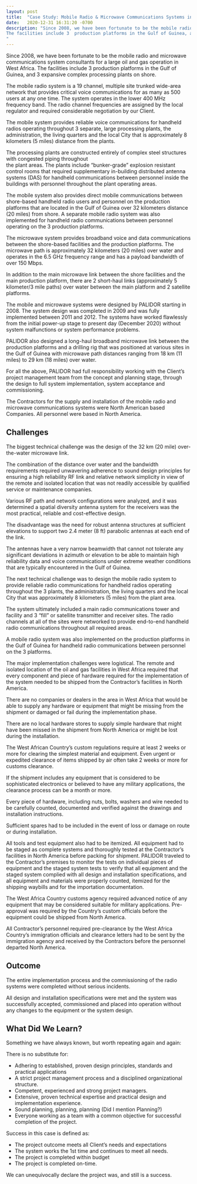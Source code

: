 ```yaml
---
layout: post
title:  "Case Study: Mobile Radio & Microwave Communications Systems in Africa"
date:   2020-12-31 16:31:20 -0700
description: "Since 2008, we have been fortunate to be the mobile radio and microwave communications system consultants for a large oil and gas operation in West Africa.
The facilities include 3  production platforms in the Gulf of Guinea, and 3 expansive complex processing plants on shore.
"
---
```

Since 2008, we have been fortunate to be the mobile radio and microwave communications system consultants for a large oil and gas operation in West Africa.  The facilities include 3  production platforms in the Gulf of Guinea, and 3 expansive complex processing plants on shore.

The mobile radio system is a 19 channel, multiple site trunked wide-area network that provides critical voice communications for as many as 500 users at any one time.
The system operates in the lower 400 MHz frequency band. The radio channel frequencies are assigned by the local regulator and required considerable negotiation by our Client.

The mobile system provides reliable voice communications for handheld radios operating throughout 3 separate, large processing plants, the administration, the living quarters and the local City that is approximately 8 kilometers (5 miles) distance from the plants. 

The processing plants are constructed entirely of complex steel structures with congested piping throughout  
the plant areas. The plants include “bunker-grade” explosion resistant control rooms that required supplementary in-building distributed antenna systems (DAS) for handheld communications between personnel inside the buildings with personnel throughout the plant operating areas. 

The mobile system also provides direct mobile communications between shore-based handheld radio users and personnel on the production platforms that are located in the Gulf of Guinea over 32 kilometers distance (20 miles) from shore.
A separate mobile radio system was also implemented for handheld radio communications between personnel operating on the 3 production platforms. 

The microwave system provides broadband voice and data communications between the shore-based facilities and the production platforms.
The microwave path is approximately 32 kilometers (20 miles) over water and operates in the 6.5 GHz frequency range and has a payload bandwidth of over 150 Mbps.

In addition to the main microwave link between the shore facilities and the main production platform, there are 2 short-haul links (approximately 5 kilometer/3 mile paths) over water between the main platform and 2 satellite platforms.

The mobile and microwave systems were designed by PALIDOR starting in 2008.  The system design was completed in 2009 and was fully implemented between 2011 and 2012.
The systems have worked flawlessly from the initial power-up stage to present day (December 2020) without system malfunctions or system performance problems.

PALIDOR also designed a long-haul broadband microwave link between the production platforms and a drilling rig that was positioned at various sites in the Gulf of Guinea with microwave path distances ranging from 18 km (11 miles) to 29 km (18 miles) over water.

For all the above, PALIDOR had full responsibility working with the Client’s project management team from the concept and planning stage, through the design to full system implementation, system acceptance and commissioning.

The Contractors for the supply and installation of the mobile radio and microwave communications systems were North American based Companies. All personnel were based in North America. 

## Challenges

The biggest technical challenge was the design of the 32 km (20 mile) over-the-water microwave link.

The combination of the distance over water and the bandwidth requirements required unwavering adherence to sound design principles for ensuring a high reliability RF link and relative network simplicity in view of the remote and isolated location that was not readily accessible by qualified service or maintenance companies.

Various RF path and network configurations were analyzed, and it was determined a spatial diversity antenna system for the receivers was the most practical, reliable and cost-effective design.

The disadvantage was the need for robust antenna structures at sufficient elevations to support two 2.4 meter (8 ft) parabolic antennas at each end of the link.

The antennas have a very narrow beamwidth that cannot not tolerate any significant deviations in azimuth or elevation to be able to maintain high reliability data and voice communications under extreme weather conditions that are typically encountered in the Gulf of Guinea.

The next technical challenge was to design the mobile radio system to provide reliable radio communications for handheld radios operating throughout the 3 plants, the administration, the living quarters and the local City that was approximately 8 kilometers (5 miles) from the plant area.

The system ultimately included a main radio communications tower and facility and 3 “fill” or satellite transmitter and receiver sites.  The radio channels at all of the sites were networked to provide end-to-end handheld radio communications throughout all required areas.

A mobile radio system was also implemented on the production platforms in the Gulf of Guinea for handheld radio communications between personnel on the 3 platforms. 

The major implementation challenges were logistical. The remote and isolated location of the oil and gas facilities in West Africa required that every component and piece of hardware required for the implementation of the system needed to be shipped from the Contractor’s facilities in North America.

There are no companies or dealers in the area in West Africa that would be able to supply any hardware or equipment that might be missing from the shipment or damaged or fail during the implementation phase. 

There are no local hardware stores to supply simple hardware that might have been missed in the shipment from North America or might be lost during the installation.

The West African Country’s custom regulations require at least 2 weeks or more for clearing the simplest material and equipment.  Even urgent or expedited clearance of items shipped by air often take 2 weeks or more for customs clearance.

If the shipment includes any equipment that is considered to be sophisticated electronics or believed to have any military applications, the clearance process can be a month or more.

Every piece of hardware, including nuts, bolts, washers and wire needed to be carefully counted, documented and verified against the drawings and installation instructions.  

Sufficient spares had to be included in the event of loss or damage on route or during installation.

All tools and test equipment also had to be itemized. All equipment had to be staged as complete systems and thoroughly tested at the Contractor’s facilities in North America before packing for shipment. PALIDOR traveled to the Contractor’s premises to monitor the tests on individual pieces of equipment and the staged system tests to verify that all equipment and the staged system complied with all design and installation specifications, and all equipment and materials were properly counted, itemized for the shipping waybills and for the importation documentation. 

The West Africa Country customs agency required advanced notice of any equipment that may be considered suitable for military applications. Pre-approval was required by the Country’s custom officials before the equipment could be shipped from North America. 

All Contractor’s personnel required pre-clearance by the West Africa Country’s immigration officials and clearance letters had to be sent by the immigration agency and received by the Contractors before the personnel departed North America.


## Outcome

The entire implementation process and the commissioning of the radio systems were completed without serious incidents.

All design and installation specifications were met and the system was successfully accepted, commissioned and placed into operation without any  changes to the equipment or the system design. 

## What Did We Learn?

Something we have always known, but worth repeating again and again:

There is no substitute for:

- Adhering to established, proven design principles, standards and practical applications
- A strict project management process and a  disciplined organizational structure.
- Competent, experienced and strong project managers.
- Extensive, proven technical expertise and practical design and implementation experience.
- Sound planning, planning, planning (Did I mention Planning?)
- Everyone working as a team with a common objective for successful completion of the project.  


Success in this case is defined as:
- The project outcome meets all Client’s needs and expectations
- The system works the 1st time and continues to meet all needs.
- The project is completed within budget
- The project is completed on-time.

We can unequivocally declare the project was, and still is a success.
